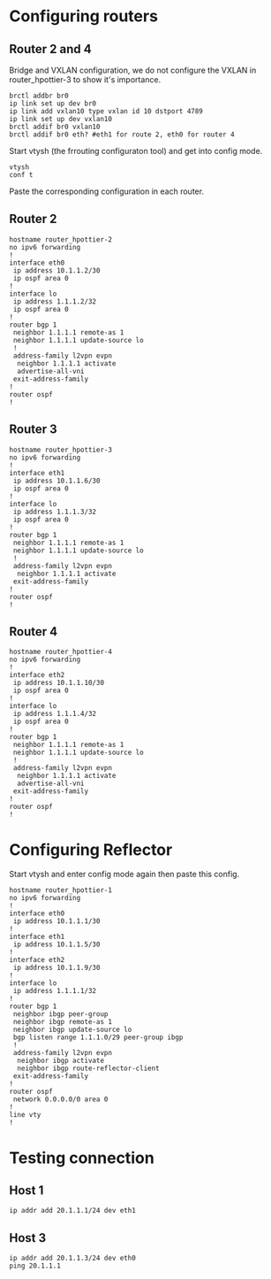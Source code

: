 # Configuring routers
## Router 2 and 4
Bridge and VXLAN configuration, we do not configure the VXLAN in router_hpottier-3 to show it's importance.
```
brctl addbr br0
ip link set up dev br0
ip link add vxlan10 type vxlan id 10 dstport 4789
ip link set up dev vxlan10
brctl addif br0 vxlan10
brctl addif br0 eth? #eth1 for route 2, eth0 for router 4
```

Start vtysh (the frrouting configuraton tool) and get into config mode.
```
vtysh
conf t
```
Paste the corresponding configuration in each router.

## Router 2
```
hostname router_hpottier-2
no ipv6 forwarding
!
interface eth0
 ip address 10.1.1.2/30
 ip ospf area 0
!
interface lo
 ip address 1.1.1.2/32
 ip ospf area 0
!
router bgp 1
 neighbor 1.1.1.1 remote-as 1
 neighbor 1.1.1.1 update-source lo
 !
 address-family l2vpn evpn
  neighbor 1.1.1.1 activate
  advertise-all-vni
 exit-address-family
!
router ospf
!
```

## Router 3
```
hostname router_hpottier-3
no ipv6 forwarding
!
interface eth1
 ip address 10.1.1.6/30
 ip ospf area 0
!
interface lo
 ip address 1.1.1.3/32
 ip ospf area 0
!
router bgp 1
 neighbor 1.1.1.1 remote-as 1
 neighbor 1.1.1.1 update-source lo
 !
 address-family l2vpn evpn
  neighbor 1.1.1.1 activate
 exit-address-family
!
router ospf
!
```

## Router 4
```
hostname router_hpottier-4
no ipv6 forwarding
!
interface eth2
 ip address 10.1.1.10/30
 ip ospf area 0
!
interface lo
 ip address 1.1.1.4/32
 ip ospf area 0
!
router bgp 1
 neighbor 1.1.1.1 remote-as 1
 neighbor 1.1.1.1 update-source lo
 !
 address-family l2vpn evpn
  neighbor 1.1.1.1 activate
  advertise-all-vni
 exit-address-family
!
router ospf
!
```

# Configuring Reflector
Start vtysh and enter config mode again then paste this config.
```
hostname router_hpottier-1
no ipv6 forwarding
!
interface eth0
 ip address 10.1.1.1/30
!
interface eth1
 ip address 10.1.1.5/30
!
interface eth2
 ip address 10.1.1.9/30
!
interface lo
 ip address 1.1.1.1/32
!
router bgp 1
 neighbor ibgp peer-group
 neighbor ibgp remote-as 1
 neighbor ibgp update-source lo
 bgp listen range 1.1.1.0/29 peer-group ibgp
 !
 address-family l2vpn evpn
  neighbor ibgp activate
  neighbor ibgp route-reflector-client
 exit-address-family
!
router ospf
 network 0.0.0.0/0 area 0
!
line vty
!
```

# Testing connection
## Host 1
```
ip addr add 20.1.1.1/24 dev eth1
```
## Host 3
```
ip addr add 20.1.1.3/24 dev eth0
ping 20.1.1.1
```
